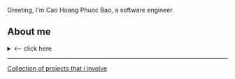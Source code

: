 Greeting, I'm Cao Hoang Phuoc Bao, a software engineer.

About me 
---
<details>
  <summary> <-- click here </summary>
  
  - My name is Cao Hoang Phuoc Bao, born in 2005 in a lovely small town in Thua Thien Hue, Vietnam.  
  
  - Currently study at VKU University.

  - Dog Lover.
  <picture>
    <img alt="Hello :3" src="https://images.pexels.com/photos/406014/pexels-photo-406014.jpeg?auto=compress&cs=tinysrgb&w=1260&h=750&dpr=2">
  </picture>

  ---

  <img alt="04/05/2025 (DD/MM/YYYY)" src="https://github.com/Boima12/AndroidStudio_ZxingQR/blob/main/peak%20Github.png">
</details>

---

[Collection of projects that i involve](https://boima12.github.io/)


